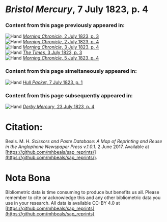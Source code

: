 # *Bristol Mercury*, 7 July 1823, p. 4  
  
### Content from this page previously appeared in:  
![Hand](http://scissorsandpaste.net/wp-content/uploads/2017/06/smallhandpointer.png) [*Morning Chronicle*, 2 July 1823, p. 3](https://mhbeals.github.io/sap_html/Morning-Chronicle/Morning-Chronicle-2-July-1823-p-3)  
![Hand](http://scissorsandpaste.net/wp-content/uploads/2017/06/smallhandpointer.png) [*Morning Chronicle*, 2 July 1823, p. 4](https://mhbeals.github.io/sap_html/Morning-Chronicle/Morning-Chronicle-2-July-1823-p-4)  
![Hand](http://scissorsandpaste.net/wp-content/uploads/2017/06/smallhandpointer.png) [*Morning Chronicle*, 3 July 1823, p. 4](https://mhbeals.github.io/sap_html/Morning-Chronicle/Morning-Chronicle-3-July-1823-p-4)  
![Hand](http://scissorsandpaste.net/wp-content/uploads/2017/06/smallhandpointer.png) [*The Times*, 3 July 1823, p. 3](https://mhbeals.github.io/sap_html/The-Times/The-Times-3-July-1823-p-3)  
![Hand](http://scissorsandpaste.net/wp-content/uploads/2017/06/smallhandpointer.png) [*Morning Chronicle*, 5 July 1823, p. 4](https://mhbeals.github.io/sap_html/Morning-Chronicle/Morning-Chronicle-5-July-1823-p-4)  
  
### Content from this page simeltaneously appeared in:  
![Hand](http://scissorsandpaste.net/wp-content/uploads/2017/06/smallhandpointer.png) [*Hull Packet*, 7 July 1823, p. 1](https://mhbeals.github.io/sap_html/Hull-Packet/Hull-Packet-7-July-1823-p-1)  
  
### Content from this page subsequently appeared in:  
![Hand](http://scissorsandpaste.net/wp-content/uploads/2017/06/smallhandpointer.png) [*Derby Mercury*, 23 July 1823, p. 4](https://mhbeals.github.io/sap_html/Derby-Mercury/Derby-Mercury-23-July-1823-p-4)  


# Citation: 

Beals. M. H. *Scissors and Paste Database: A Map of Reprinting and Reuse in the Anglophone Newspaper Press v.1.0.1.* 2 June 2017. Available at [https://github.com/mhbeals/sap_reprints/](https://github.com/mhbeals/sap_reprints/). 

# Nota Bona

Bibliometric data is time consuming to produce but benefits us all. Please remember to cite or acknowledge this and any other bibliometric data you use in your research. All data is available CC-BY 4.0 at [https://github.com/mhbeals/sap_reprints](https://github.com/mhbeals/sap_reprints)